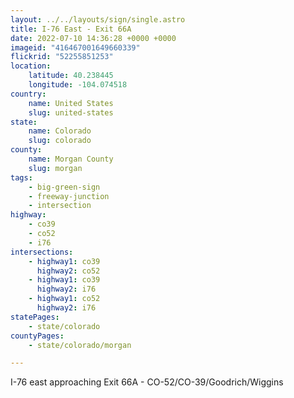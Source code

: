 ```yaml
---
layout: ../../layouts/sign/single.astro
title: I-76 East - Exit 66A
date: 2022-07-10 14:36:28 +0000 +0000
imageid: "416467001649660339"
flickrid: "52255851253"
location:
    latitude: 40.238445
    longitude: -104.074518
country:
    name: United States
    slug: united-states
state:
    name: Colorado
    slug: colorado
county:
    name: Morgan County
    slug: morgan
tags:
    - big-green-sign
    - freeway-junction
    - intersection
highway:
    - co39
    - co52
    - i76
intersections:
    - highway1: co39
      highway2: co52
    - highway1: co39
      highway2: i76
    - highway1: co52
      highway2: i76
statePages:
    - state/colorado
countyPages:
    - state/colorado/morgan

---
```

I-76 east approaching Exit 66A - CO-52/CO-39/Goodrich/Wiggins